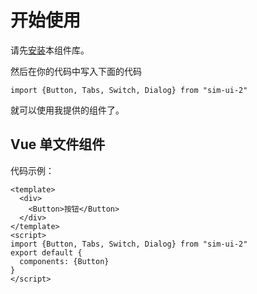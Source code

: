 # 开始使用
请先[安装](#/doc/install)本组件库。

然后在你的代码中写入下面的代码

```vue
import {Button, Tabs, Switch, Dialog} from "sim-ui-2"
```

就可以使用我提供的组件了。

## Vue 单文件组件

代码示例：

```vue
<template>
  <div>
    <Button>按钮</Button>
  </div>
</template>
<script>
import {Button, Tabs, Switch, Dialog} from "sim-ui-2"
export default {
  components: {Button}
}
</script>
```